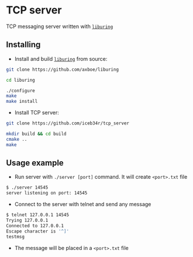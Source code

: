 # TCP server
TCP messaging server written with [`liburing`](https://github.com/axboe/liburing)
## Installing
- Install and build [`liburing`](https://github.com/axboe/liburing) from source:

```bash
git clone https://github.com/axboe/liburing

cd liburing

./configure
make
make install
```
- Install TCP server:
```bash
git clone https://github.com/iceb34r/tcp_server

mkdir build && cd build
cmake ..
make
```

## Usage example
- Run server with  `./server [port]` command. It will create `<port>.txt` file
 ```bash
$ ./server 14545
server listening on port: 14545
  ```

- Connect to the server with telnet and send any message
```bash
$ telnet 127.0.0.1 14545
Trying 127.0.0.1
Connected to 127.0.0.1
Escape character is '^]'
testmsg
```
- The message will be placed in a `<port>.txt` file

